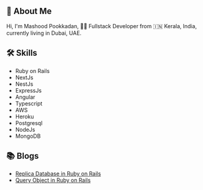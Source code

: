## 🚀 About Me
Hi, I'm Mashood Pookkadan, 👨‍💻 Fullstack Developer from 🇮🇳 Kerala, India, currently living in Dubai, UAE.

## 🛠 Skills
 - Ruby on Rails
 - NextJs
 - NestJs
 - ExpressJs
 - Angular
 - Typescript
 - AWS
 - Heroku
 - Postgresql
 - NodeJs
 - MongoDB

## 📚 Blogs
  - [Replica Database in Ruby on Rails](https://medium.com/@masoodpookkadan/replica-database-in-rails-on-rails-b7257094fcc)
  - [Query Object in Ruby on Rails](https://medium.com/@masoodpookkadan/query-object-in-ruby-on-rails-933412534aa2)
